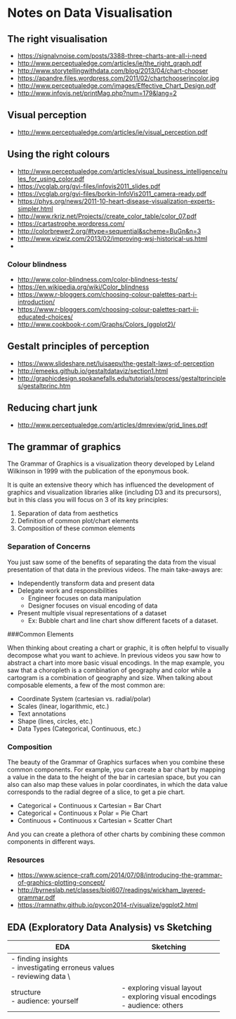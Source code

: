 # Notes on Data Visualisation

## The right visualisation
- https://signalvnoise.com/posts/3388-three-charts-are-all-i-need
- http://www.perceptualedge.com/articles/ie/the_right_graph.pdf
- http://www.storytellingwithdata.com/blog/2013/04/chart-chooser
- https://apandre.files.wordpress.com/2011/02/chartchooserincolor.jpg
- http://www.perceptualedge.com/images/Effective_Chart_Design.pdf
- http://www.infovis.net/printMag.php?num=179&lang=2

## Visual perception
- http://www.perceptualedge.com/articles/ie/visual_perception.pdf

## Using the right colours
- http://www.perceptualedge.com/articles/visual_business_intelligence/rules_for_using_color.pdf
- https://vcglab.org/gvi-files/infovis2011_slides.pdf
- https://vcglab.org/gvi-files/borkin-InfoVis2011_camera-ready.pdf
- https://phys.org/news/2011-10-heart-disease-visualization-experts-simpler.html
- http://www.rkriz.net/Projects//create_color_table/color_07.pdf
- https://cartastrophe.wordpress.com/
- http://colorbrewer2.org/#type=sequential&scheme=BuGn&n=3
- http://www.vizwiz.com/2013/02/improving-wsj-historical-us.html
-
### Colour blindness
- http://www.color-blindness.com/color-blindness-tests/
- https://en.wikipedia.org/wiki/Color_blindness
- https://www.r-bloggers.com/choosing-colour-palettes-part-i-introduction/
- https://www.r-bloggers.com/choosing-colour-palettes-part-ii-educated-choices/
- http://www.cookbook-r.com/Graphs/Colors_(ggplot2)/

## Gestalt principles of perception
- https://www.slideshare.net/luisaepv/the-gestalt-laws-of-perception
- http://emeeks.github.io/gestaltdataviz/section1.html
- http://graphicdesign.spokanefalls.edu/tutorials/process/gestaltprinciples/gestaltprinc.htm

## Reducing chart junk
- http://www.perceptualedge.com/articles/dmreview/grid_lines.pdf

## The grammar of graphics

The Grammar of Graphics is a visualization theory developed by Leland Wilkinson in 1999 with the publication of the eponymous book.

It is quite an extensive theory which has influenced the development of graphics and visualization libraries alike (including D3 and its precursors), but in this class you will focus on 3 of its key principles:

1. Separation of data from aesthetics
2. Definition of common plot/chart elements
3. Composition of these common elements

### Separation of Concerns
You just saw some of the benefits of separating the data from the visual presentation of that data in the previous videos. The main take-aways are:

- Independently transform data and present data
- Delegate work and responsibilities
  - Engineer focuses on data manipulation
  - Designer focuses on visual encoding of data
- Present multiple visual representations of a dataset
  - Ex: Bubble chart and line chart show different facets of a dataset.

###Common Elements

When thinking about creating a chart or graphic, it is often helpful to visually decompose what you want to achieve. In previous videos you saw how to abstract a chart into more basic visual encodings. In the map example, you saw that a choropleth is a combination of geography and color while a cartogram is a combination of geography and size. When talking about composable elements, a few of the most common are:

- Coordinate System (cartesian vs. radial/polar)
- Scales (linear, logarithmic, etc.)
- Text annotations
- Shape (lines, circles, etc.)
- Data Types (Categorical, Continuous, etc.)

### Composition

The beauty of the Grammar of Graphics surfaces when you combine these common components. For example, you can create a bar chart by mapping a value in the data to the height of the bar in cartesian space, but you can also can also map these values in polar coordinates, in which the data value corresponds to the radial degree of a slice, to get a pie chart.

- Categorical + Continuous x Cartesian = Bar Chart
- Categorical + Continuous x Polar = Pie Chart
- Continuous + Continuous x Cartesian = Scatter Chart

And you can create a plethora of other charts by combining these common components in different ways.

### Resources
- https://www.science-craft.com/2014/07/08/introducing-the-grammar-of-graphics-plotting-concept/
- http://byrneslab.net/classes/biol607/readings/wickham_layered-grammar.pdf
- https://ramnathv.github.io/pycon2014-r/visualize/ggplot2.html

## EDA (Exploratory Data Analysis) vs Sketching

| EDA | Sketching |
|-----|-----------|
| - finding insights<br>- investigating erroneus values<br>- reviewing data \
structure<br>- audience: yourself | - exploring visual layout<br>-  exploring visual encodings<br>- audience: others |